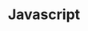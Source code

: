 ---
layout: tag-list
type: tag
title: Javascript
slug: Javascript
category: devnote
sidebar: true
order: 1
description: >
   dev javascript
---